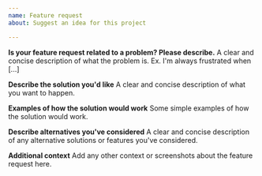```yaml
---
name: Feature request
about: Suggest an idea for this project

---
```


**Is your feature request related to a problem? Please describe.**
A clear and concise description of what the problem is. Ex. I'm always frustrated when [...]

**Describe the solution you'd like**
A clear and concise description of what you want to happen.

**Examples of how the solution would work**
Some simple examples of how the solution would work.

**Describe alternatives you've considered**
A clear and concise description of any alternative solutions or features you've considered.

**Additional context**
Add any other context or screenshots about the feature request here.
